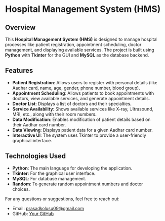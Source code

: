 # Hospital Management System (HMS)

## Overview

This **Hospital Management System (HMS)** is designed to manage hospital processes like patient registration, appointment scheduling, doctor management, and displaying available services. The project is built using **Python** with **Tkinter** for the GUI and **MySQL** as the database backend.

## Features

- **Patient Registration**: Allows users to register with personal details (like Aadhar card, name, age, gender, phone number, blood group).
- **Appointment Scheduling**: Allows patients to book appointments with doctors, view available services, and generate appointment details.
- **Doctor List**: Displays a list of doctors and their specialties.
- **Service Availability**: Shows available services like X-ray, Ultrasound, MRI, etc., along with their room numbers.
- **Data Modification**: Enables modification of patient details based on their Aadhar card number.
- **Data Viewing**: Displays patient data for a given Aadhar card number.
- **Interactive UI**: The system uses Tkinter to provide a user-friendly graphical interface.

## Technologies Used

- **Python**: The main language for developing the application.
- **Tkinter**: For the graphical user interface.
- **MySQL**: For database management.
- **Random**: To generate random appointment numbers and doctor choices.

For any questions or suggestions, feel free to reach out:

- Email: prasadkolusu09@gmail.com 
- GitHub: [Your GitHub](https://github.com/Sateesh939852)
